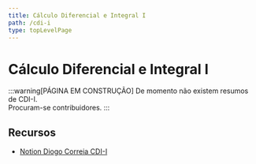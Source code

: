 ```yaml
---
title: Cálculo Diferencial e Integral I
path: /cdi-i
type: topLevelPage
---
```


# Cálculo Diferencial e Integral I

:::warning[PÁGINA EM CONSTRUÇÃO]
De momento não existem resumos de CDI-I.  
Procuram-se contribuidores.
:::

## Recursos

- [Notion Diogo Correia CDI-I](https://www.notion.so/diogocorreia/C-lculo-Diferencial-e-Integral-I-5e144dc9dafe4627b4bafd80ca68d5a4)
